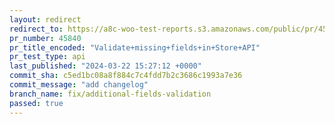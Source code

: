 ```yaml
---
layout: redirect
redirect_to: https://a8c-woo-test-reports.s3.amazonaws.com/public/pr/45840/api/index.html
pr_number: 45840
pr_title_encoded: "Validate+missing+fields+in+Store+API"
pr_test_type: api
last_published: "2024-03-22 15:27:12 +0000"
commit_sha: c5ed1bc08a8f884c7c4fdd7b2c3686c1993a7e36
commit_message: "add changelog"
branch_name: fix/additional-fields-validation
passed: true
---
```

